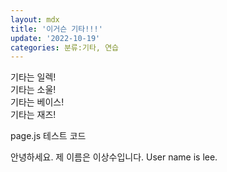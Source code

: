 ```yaml
---
layout: mdx
title: '이거슨 기타!!!'
update: '2022-10-19'
categories: 분류:기타, 연습
---
```


기타는 일렉!  
기타는 소울!  
기타는 베이스!  
기타는 재즈!

page.js 테스트 코드

안녕하세요. 제 이름은 이상수입니다.
User name is lee.